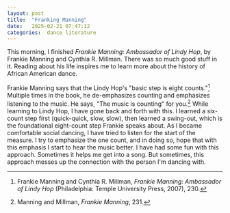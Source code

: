 ```yaml
---
layout: post
title:  "Franking Manning"
date:   2025-02-21 07:47:12 
categories:  dance literature
---
```


This morning, I finished *Frankie Manning: Ambassador of Lindy Hop*, by Frankie Manning and Cynthia R. Millman. There was so much good stuff in it. Reading about his life inspires me to learn more about the history of African American dance.  

Frankie Manning says that the Lindy Hop's "basic step is eight counts."[^1] Multiple times in the book, he de-emphasizes counting and emphasizes listening to the music. He says, "The music is counting" for you.[^2] While learning to Lindy Hop, I have gone back and forth with this. I learned a six-count step first (quick-quick, slow, slow), then learned a swing-out, which is the foundational eight-count step Frankie speaks about. As I became comfortable social dancing, I have tried to listen for the start of the measure. I try to emphasize the one count, and in doing so, hope that with this emphasis I start to hear the music better. I have had some fun with this approach. Sometimes it helps me get into a song. But sometimes, this approach messes up the connection with the person I'm dancing with.  

[^1]: Frankie Manning and Cynthia R. Millman, *Frankie Manning: Ambassador of Lindy Hop* (Philadelphia: Temple University Press, 2007), 230.  
[^2]: Manning and Millman, *Frankie Manning*, 231.  
